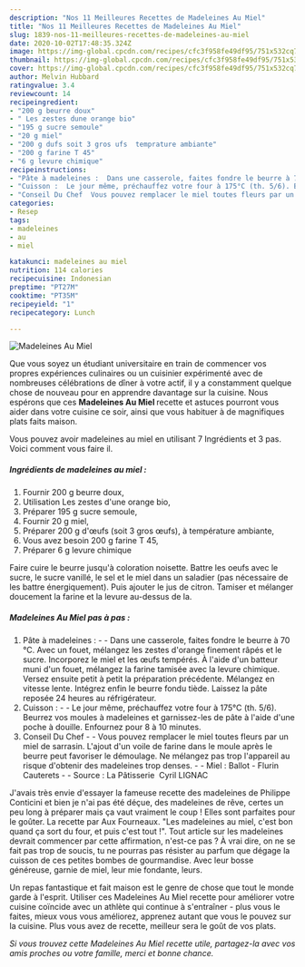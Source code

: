 ```yaml
---
description: "Nos 11 Meilleures Recettes de Madeleines Au Miel"
title: "Nos 11 Meilleures Recettes de Madeleines Au Miel"
slug: 1839-nos-11-meilleures-recettes-de-madeleines-au-miel
date: 2020-10-02T17:48:35.324Z
image: https://img-global.cpcdn.com/recipes/cfc3f958fe49df95/751x532cq70/madeleines-au-miel-photo-principale-de-la-recette.jpg
thumbnail: https://img-global.cpcdn.com/recipes/cfc3f958fe49df95/751x532cq70/madeleines-au-miel-photo-principale-de-la-recette.jpg
cover: https://img-global.cpcdn.com/recipes/cfc3f958fe49df95/751x532cq70/madeleines-au-miel-photo-principale-de-la-recette.jpg
author: Melvin Hubbard
ratingvalue: 3.4
reviewcount: 14
recipeingredient:
- "200 g beurre doux"
- " Les zestes dune orange bio"
- "195 g sucre semoule"
- "20 g miel"
- "200 g dufs soit 3 gros ufs  temprature ambiante"
- "200 g farine T 45"
- "6 g levure chimique"
recipeinstructions:
- "Pâte à madeleines :  Dans une casserole, faites fondre le beurre à 70 °C. Avec un fouet, mélangez les zestes d&#39;orange finement râpés et le sucre. Incorporez le miel et les œufs tempérés. À l&#39;aide d&#39;un batteur muni d&#39;un fouet, mélangez la farine tamisée avec la levure chimique. Versez ensuite petit à petit la préparation précédente. Mélangez en vitesse lente. Intégrez enfin le beurre fondu tiède. Laissez la pâte reposée 24 heures au réfrigérateur."
- "Cuisson :  Le jour même, préchauffez votre four à 175°C (th. 5/6). Beurrez vos moules à madeleines et garnissez-les de pâte à l&#39;aide d&#39;une poche à douille. Enfournez pour 8 à 10 minutes."
- "Conseil Du Chef  Vous pouvez remplacer le miel toutes fleurs par un miel de sarrasin. L&#39;ajout d&#39;un voile de farine dans le moule après le beurre peut favoriser le démoulage. Ne mélangez pas trop l&#39;appareil au risque d&#39;obtenir des madeleines trop denses.  Miel : Ballot - Flurin  Cauterets  Source : La Pâtisserie  Cyril LIGNAC"
categories:
- Resep
tags:
- madeleines
- au
- miel

katakunci: madeleines au miel 
nutrition: 114 calories
recipecuisine: Indonesian
preptime: "PT27M"
cooktime: "PT35M"
recipeyield: "1"
recipecategory: Lunch

---
```



![Madeleines Au Miel](https://img-global.cpcdn.com/recipes/cfc3f958fe49df95/751x532cq70/madeleines-au-miel-photo-principale-de-la-recette.jpg)

Que vous soyez un étudiant universitaire en train de commencer vos propres expériences culinaires ou un cuisinier expérimenté avec de nombreuses célébrations de dîner à votre actif, il y a constamment quelque chose de nouveau pour en apprendre davantage sur la cuisine. Nous espérons que ces <strong> Madeleines Au Miel </strong> recette et astuces pourront vous aider dans votre cuisine ce soir, ainsi que vous habituer à de magnifiques plats faits maison.

<!--inarticleads1-->

Vous pouvez avoir madeleines au miel en utilisant 7 Ingrédients et 3 pas. Voici comment vous faire il.

##### Ingrédients de madeleines au miel :

1. Fournir 200 g beurre doux,
1. Utilisation  Les zestes d&#39;une orange bio,
1. Préparer 195 g sucre semoule,
1. Fournir 20 g miel,
1. Préparer 200 g d&#39;œufs (soit 3 gros œufs), à température ambiante,
1. Vous avez besoin 200 g farine T 45,
1. Préparer 6 g levure chimique


Faire cuire le beurre jusqu&#39;à coloration noisette. Battre les oeufs avec le sucre, le sucre vanillé, le sel et le miel dans un saladier (pas nécessaire de les battre énergiquement). Puis ajouter le jus de citron. Tamiser et mélanger doucement la farine et la levure au-dessus de la. 

<!--inarticleads2-->

##### Madeleines Au Miel pas à pas :

1. Pâte à madeleines : -  - Dans une casserole, faites fondre le beurre à 70 °C. Avec un fouet, mélangez les zestes d&#39;orange finement râpés et le sucre. Incorporez le miel et les œufs tempérés. À l&#39;aide d&#39;un batteur muni d&#39;un fouet, mélangez la farine tamisée avec la levure chimique. Versez ensuite petit à petit la préparation précédente. Mélangez en vitesse lente. Intégrez enfin le beurre fondu tiède. Laissez la pâte reposée 24 heures au réfrigérateur.
1. Cuisson : -  - Le jour même, préchauffez votre four à 175°C (th. 5/6). Beurrez vos moules à madeleines et garnissez-les de pâte à l&#39;aide d&#39;une poche à douille. Enfournez pour 8 à 10 minutes.
1. Conseil Du Chef -  - Vous pouvez remplacer le miel toutes fleurs par un miel de sarrasin. L&#39;ajout d&#39;un voile de farine dans le moule après le beurre peut favoriser le démoulage. Ne mélangez pas trop l&#39;appareil au risque d&#39;obtenir des madeleines trop denses. -  - Miel : Ballot - Flurin  Cauterets -  - Source : La Pâtisserie  Cyril LIGNAC


J&#39;avais très envie d&#39;essayer la fameuse recette des madeleines de Philippe Conticini et bien je n&#39;ai pas été déçue, des madeleines de rêve, certes un peu long à préparer mais ça vaut vraiment le coup ! Elles sont parfaites pour le goûter. La recette par Aux Fourneaux. &#34;Les madeleines au miel, c&#39;est bon quand ça sort du four, et puis c&#39;est tout !&#34;. Tout article sur les madeleines devrait commencer par cette affirmation, n&#39;est-ce pas ? À vrai dire, on ne se fait pas trop de soucis, tu ne pourras pas résister au parfum que dégage la cuisson de ces petites bombes de gourmandise. Avec leur bosse généreuse, garnie de miel, leur mie fondante, leurs. 

<!--inarticleads1-->

<p>
Un repas fantastique et fait maison est le genre de chose que tout le monde garde à l'esprit. Utiliser ces Madeleines Au Miel recette pour améliorer votre cuisine coïncide avec un athlète qui continue à s'entraîner - plus vous le faites, mieux vous vous améliorez, apprenez autant que vous le pouvez sur la cuisine. Plus vous avez de recette, meilleur sera le goût de vos plats.
</p>

<p>
<i>Si vous trouvez cette Madeleines Au Miel recette utile, partagez-la avec vos amis proches ou votre famille, merci et bonne chance.</i>
</p>
